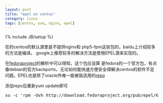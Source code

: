 ```yaml
---
layout: post
title: "epel on centos"
category: linux
tags: [centos, yum, nginx, epel]
---
```

{% include JB/setup %}

在的centos的默认源里是不提供nginx和 php5-fpm这些包的，baidu上介绍较多的方法是编译。 google上推荐较多的解决方法是使用EPEL源来实现的。

在[fedoraproject](http://fedoraproject.org)的解析中可以得知，这个包应该算
是fedora的一个官方包，有点像debian的官方backports，无论如何能快速方便安全得解决centos的软件不足问题。EPEL也是除了oracle外唯一能被我选用的[repo](http://fedoraproject.org/wiki/EPEL#What_is_Extra_Packages_for_Enterprise_Linux_.28or_EPEL.29.3F)

添加repo后重新yum update即可


<pre lang="bash" line="1">su -c 'rpm -Uvh http://download.fedoraproject.org/pub/epel/6/i386/epel-release-6-8.noarch.rpm'</pre>

